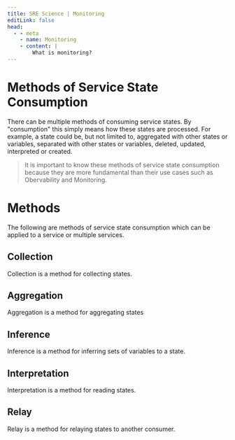 ```yaml
---
title: SRE Science | Monitoring
editLink: false
head:
  - - meta
    - name: Monitoring
    - content: |
        What is monitoring?
---
```


# Methods of Service State Consumption
There can be multiple methods of consuming service states. By "consumption" this simply means how these states are processed. For example, a state could be, but not limited to, aggregated with other states or variables, separated with other states or variables, deleted, updated, interpreted or created.

> It is important to know these methods of service state consumption because they are more fundamental than their use cases such as Obervability and Monitoring.

# Methods
The following are methods of service state consumption which can be applied to a service or multiple services.

## Collection
Collection is a method for collecting states.

## Aggregation
Aggregation is a method for aggregating states

## Inference
Inference is a method for inferring sets of variables to a state.

## Interpretation
Interpretation is a method for reading states.

## Relay
Relay is a method for relaying states to another consumer.